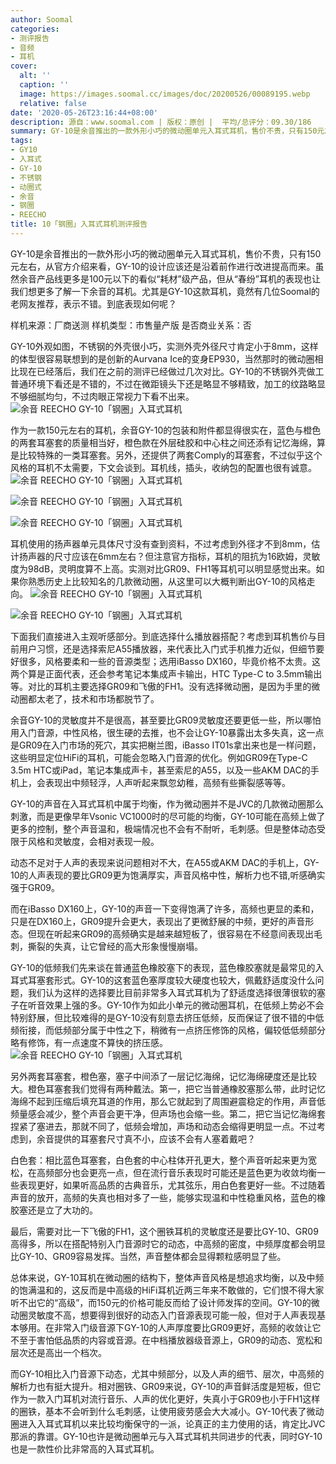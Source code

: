 ```yaml
---
author: Soomal
categories:
- 测评报告
- 音频
- 耳机
cover:
  alt: ''
  caption: ''
  image: https://images.soomal.cc/images/doc/20200526/00089195.webp
  relative: false
date: '2020-05-26T23:16:44+08:00'
description: 源自：www.soomal.com | 版权：原创 |  平均/总评分：09.30/186
summary: GY-10是余音推出的一款外形小巧的微动圈单元入耳式耳机，售价不贵，只有150元左右，从官方介绍来看，GY-10的设计应该还是沿着前作进行改进提高而来。虽然余音产品线更多是100元以下的看似“耗材”级产品，但从“春纷”耳机的表现也让我们想更多了解一下余音的耳机。
tags:
- GY10
- 入耳式
- GY-10
- 不锈钢
- 动圈式
- 余音
- 钢圈
- REECHO
title: 10「钢圈」入耳式耳机测评报告
---
```


GY-10是余音推出的一款外形小巧的微动圈单元入耳式耳机，售价不贵，只有150元左右，从官方介绍来看，GY-10的设计应该还是沿着前作进行改进提高而来。虽然余音产品线更多是100元以下的看似“耗材”级产品，但从“春纷”耳机的表现也让我们想更多了解一下余音的耳机。尤其是GY-10这款耳机，竟然有几位Soomal的老网友推荐，表示不错。到底表现如何呢？

样机来源：厂商送测
样机类型：市售量产版
是否商业关系：否

GY-10外观如图，不锈钢的外壳很小巧，实测外壳外径尺寸肯定小于8mm，这样的体型很容易联想到的是创新的Aurvana Ice的变身EP930，当然那时的微动圈相比现在已经落后，我们在之前的测评已经做过几次对比。GY-10的不锈钢外壳做工普通环境下看还是不错的，不过在微距镜头下还是略显不够精致，加工的纹路略显不够细腻均匀，不过肉眼正常视力下看不出来。
![余音 REECHO GY-10「钢圈」入耳式耳机](https://images.soomal.cc/images/doc/20200520/00089022.webp)




作为一款150元左右的耳机，余音GY-10的包装和附件都显得很实在，蓝色与橙色的两套耳塞套的质量相当好，橙色款在外层硅胶和中心柱之间还添有记忆海绵，算是比较特殊的一类耳塞套。另外，还提供了两套Comply的耳塞套，不过似乎这个风格的耳机不太需要，下文会谈到。耳机线，插头，收纳包的配置也很有诚意。
![余音 REECHO GY-10「钢圈」入耳式耳机](https://images.soomal.cc/images/doc/20200520/00089009.webp)




![余音 REECHO GY-10「钢圈」入耳式耳机](https://images.soomal.cc/images/doc/20200520/00089013_01.webp)




![余音 REECHO GY-10「钢圈」入耳式耳机](https://images.soomal.cc/images/doc/20200520/00089018_01.webp)




耳机使用的扬声器单元具体尺寸没有查到资料，不过考虑到外径才不到8mm，估计扬声器的尺寸应该在6mm左右？但注意官方指标，耳机的阻抗为16欧姆，灵敏度为98dB，灵明度算不上高。实测对比GR09、FH1等耳机可以明显感觉出来。如果你熟悉历史上比较知名的几款微动圈，从这里可以大概判断出GY-10的风格走向。
![余音 REECHO GY-10「钢圈」入耳式耳机](https://images.soomal.cc/images/doc/20200520/00089019_01.webp)




![余音 REECHO GY-10「钢圈」入耳式耳机](https://images.soomal.cc/images/doc/20200520/00089021_01.webp)




下面我们直接进入主观听感部分。到底选择什么播放器搭配？考虑到耳机售价与目前用户习惯，还是选择索尼A55播放器，来代表比入门式手机推力近似，但细节要好很多，风格要柔和一些的音源类型；选用iBasso DX160，毕竟价格不太贵。这两个算是正面代表，还会参考笔记本集成声卡输出，HTC Type-C to 3.5mm输出等。对比的耳机主要选择GR09和飞傲的FH1。没有选择微动圈，是因为手里的微动圈都太老了，技术和市场都脱节了。

余音GY-10的灵敏度并不是很高，甚至要比GR09灵敏度还要更低一些，所以哪怕用入门音源，中性风格，很生硬的去推，也不会让GY-10暴露出太多失真，这一点是GR09在入门市场的死穴，其实把榭兰图，iBasso IT01s拿出来也是一样问题，这些明显定位HiFi的耳机，可能会忽略入门音源的优化。例如GR09在Type-C 3.5m HTC或iPad，笔记本集成声卡，甚至索尼的A55，以及一些AKM DAC的手机上，会表现出中频轻浮，人声听起来飘忽幼稚，高频有些撕裂感等等。

GY-10的声音在入耳式耳机中属于均衡，作为微动圈并不是JVC的几款微动圈那么刺激，而是更像早年Vsonic VC1000时的尽可能的均衡，GY-10可能在高频上做了更多的控制，整个声音温和，极端情况也不会有不耐听，毛刺感。但是整体动态受限于风格和灵敏度，会相对表现一般。

动态不足对于人声的表现来说问题相对不大，在A55或AKM DAC的手机上，GY-10的人声表现的要比GR09更为饱满厚实，声音风格中性，解析力也不错,听感确实强于GR09。

而在iBasso DX160上，GY-10的声音一下变得饱满了许多，高频也更显的柔和，只是在DX160上，GR09提升会更大，表现出了更微舒展的中频，更好的声音形态。但现在听起来GR09的高频确实是越来越短板了，很容易在不经意间表现出毛刺，撕裂的失真，让它曾经的高大形象慢慢崩塌。

GY-10的低频我们先来谈在普通蓝色橡胶塞下的表现，蓝色橡胶塞就是最常见的入耳式耳塞套形式。GY-10的这套蓝色塞厚度较大硬度也较大，佩戴舒适度没什么问题，我们认为这样的选择要比目前非常多入耳式耳机为了舒适度选择很薄很软的塞子在听音效果上强的多。GY-10作为如此小单元的微动圈耳机，在低频上势必不会特别舒展，但比较难得的是GY-10没有刻意去挤压低频，反而保证了很不错的中低频衔接，而低频部分属于中性之下，稍微有一点挤压修饰的风格，偏较低低频部分略有修饰，有一点速度不算快的挤压感。
![余音 REECHO GY-10「钢圈」入耳式耳机](https://images.soomal.cc/images/doc/20200520/00089020.webp)




另外两套耳塞套，橙色塞，塞子中间添了一层记忆海绵，记忆海绵硬度还是比较大。橙色耳塞套我们觉得有两种戴法。第一，把它当普通橡胶塞那么带，此时记忆海绵不起到压缩后填充耳道的作用，那么它就起到了周围避震稳定的作用，声音低频量感会减少，整个声音会更干净，但声场也会缩一些。第二，把它当记忆海绵套捏紧了塞进去，那就不同了，低频会增加，声场和动态会缩得更明显一点。不过考虑到，余音提供的耳塞套尺寸真不小，应该不会有人塞着戴吧？

白色套：相比蓝色耳塞套，白色套的中心柱体开孔更大，整个声音听起来更为宽松，在高频部分也会更亮一点，但在流行音乐表现时可能还是蓝色更为收敛均衡一些表现更好，如果听高品质的古典音乐，尤其弦乐，用白色套更好一些。不过随着声音的放开，高频的失真也相对多了一些，能够实现温和中性稳重风格，蓝色的橡胶塞还是立了大功的。

最后，需要对比一下飞傲的FH1，这个圈铁耳机的灵敏度还是要比GY-10、GR09高得多，所以在搭配特别入门音源时它的动态，中高频的密度，中频厚度都会明显比GY-10、GR09容易发挥。当然，声音整体都会显得颗粒感明显了些。

总体来说，GY-10耳机在微动圈的结构下，整体声音风格是想追求均衡，以及中频的饱满温和的，这反而是中高级的HiFi耳机近两三年来不敢做的，它们恨不得大家听不出它的“高级”，而150元的价格可能反而给了设计师发挥的空间。GY-10的微动圈灵敏度不高，想要得到很好的动态入门音源表现可能一般，但对于人声表现基本够用。在非常入门级音源下GY-10的人声厚度要比GR09更好，高频的收敛让它不至于害怕低品质的内容或音源。在中档播放器级音源上，GR09的动态、宽松和层次还是高出一个档次。

而GY-10相比入门音源下动态，尤其中频部分，以及人声的细节、层次，中高频的解析力也有挺大提升。相对圈铁、GR09来说，GY-10的声音鲜活度是短板，但它作为一款入门耳机对流行音乐、人声的优化更好，失真小于GR09也小于FH1这样的圈铁，基本不会听到什么毛刺感，让使用疲劳感会大大减小。GY-10代表了微动圈进入入耳式耳机以来比较均衡保守的一派，论真正的主力使用的话，肯定比JVC那派的靠谱。GY-10也许是微动圈单元与入耳式耳机共同进步的代表，同时GY-10也是一款性价比非常高的入耳式耳机。